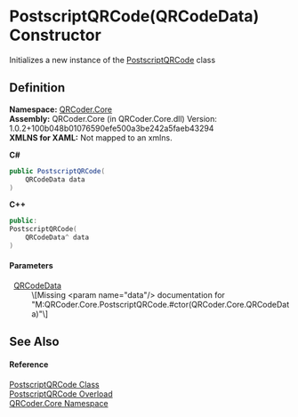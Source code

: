 # PostscriptQRCode(QRCodeData) Constructor


Initializes a new instance of the <a href="T_QRCoder_Core_PostscriptQRCode.md">PostscriptQRCode</a> class



## Definition
**Namespace:** <a href="N_QRCoder_Core.md">QRCoder.Core</a>  
**Assembly:** QRCoder.Core (in QRCoder.Core.dll) Version: 1.0.2+100b048b01076590efe500a3be242a5faeb43294  
**XMLNS for XAML:** Not mapped to an xmlns.

**C#**
``` C#
public PostscriptQRCode(
	QRCodeData data
)
```
**C++**
``` C++
public:
PostscriptQRCode(
	QRCodeData^ data
)
```



#### Parameters
<dl><dt>  <a href="T_QRCoder_Core_QRCodeData.md">QRCodeData</a></dt><dd>\[Missing &lt;param name="data"/&gt; documentation for "M:QRCoder.Core.PostscriptQRCode.#ctor(QRCoder.Core.QRCodeData)"\]</dd></dl>

## See Also


#### Reference
<a href="T_QRCoder_Core_PostscriptQRCode.md">PostscriptQRCode Class</a>  
<a href="Overload_QRCoder_Core_PostscriptQRCode__ctor.md">PostscriptQRCode Overload</a>  
<a href="N_QRCoder_Core.md">QRCoder.Core Namespace</a>  
